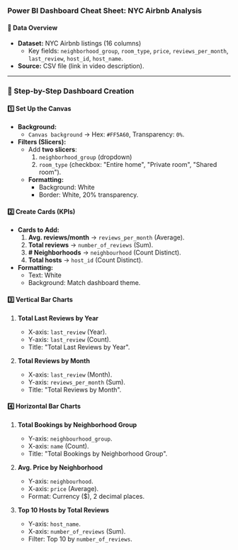 ### **Power BI Dashboard Cheat Sheet: NYC Airbnb Analysis**  

#### **📌 Data Overview**  
- **Dataset:** NYC Airbnb listings (16 columns)  
  - Key fields: `neighborhood_group`, `room_type`, `price`, `reviews_per_month`, `last_review`, `host_id`, `host_name`.  
- **Source:** CSV file (link in video description).  

---

### **🚀 Step-by-Step Dashboard Creation**  

#### **1️⃣ Set Up the Canvas**  
- **Background:**  
  - `Canvas background` → Hex: `#FF5A60`, Transparency: `0%`.  
- **Filters (Slicers):**  
  - Add **two slicers**:  
    1. `neighborhood_group` (dropdown)  
    2. `room_type` (checkbox: "Entire home", "Private room", "Shared room").  
  - **Formatting:**  
    - Background: White  
    - Border: White, 20% transparency.  

#### **2️⃣ Create Cards (KPIs)**  
- **Cards to Add:**  
  1. **Avg. reviews/month** → `reviews_per_month` (Average).  
  2. **Total reviews** → `number_of_reviews` (Sum).  
  3. **# Neighborhoods** → `neighbourhood` (Count Distinct).  
  4. **Total hosts** → `host_id` (Count Distinct).  
- **Formatting:**  
  - Text: White  
  - Background: Match dashboard theme.  

#### **3️⃣ Vertical Bar Charts**  
1. **Total Last Reviews by Year**  
   - X-axis: `last_review` (Year).  
   - Y-axis: `last_review` (Count).  
   - Title: "Total Last Reviews by Year".  

2. **Total Reviews by Month**  
   - X-axis: `last_review` (Month).  
   - Y-axis: `reviews_per_month` (Sum).  
   - Title: "Total Reviews by Month".  

#### **4️⃣ Horizontal Bar Charts**  
1. **Total Bookings by Neighborhood Group**  
   - Y-axis: `neighbourhood_group`.  
   - X-axis: `name` (Count).  
   - Title: "Total Bookings by Neighborhood Group".  

2. **Avg. Price by Neighborhood**  
   - Y-axis: `neighbourhood`.  
   - X-axis: `price` (Average).  
   - Format: Currency ($), 2 decimal places.  

3. **Top 10 Hosts by Total Reviews**  
   - Y-axis: `host_name`.  
   - X-axis: `number_of_reviews` (Sum).  
   - Filter: Top 10 by `number_of_reviews`.  


